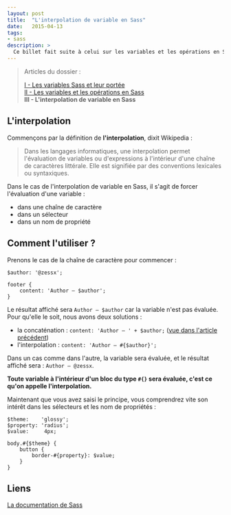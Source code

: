 ```yaml
---
layout: post
title:  "L'interpolation de variable en Sass"
date:   2015-04-13
tags: 
- sass
description: >
  Ce billet fait suite à celui sur les variables et les opérations en Sass, et présente cette fois-ci l'interpolation de variable.
---
```


> Articles du dossier :  
> 
> [I - Les variables Sass et leur portée](http://blog.smarchal.com/les-variables-sass)  
> [II - Les variables et les opérations en Sass](http://blog.smarchal.com/variables-et-operations-en-sass)  
> **III - L'interpolation de variable en Sass**

## L'interpolation 

Commençons par la définition de **l'interpolation**, dixit Wikipedia :

> Dans les langages informatiques, une interpolation permet l'évaluation de variables ou d'expressions à l'intérieur d'une chaîne de caractères littérale. Elle est signifiée par des conventions lexicales ou syntaxiques.

Dans le cas de l'interpolation de variable en Sass, il s'agit de forcer l'évaluation d'une variable :

- dans une chaîne de caractère
- dans un sélecteur
- dans un nom de propriété

## Comment l'utiliser ?

Prenons le cas de la chaîne de caractère pour commencer :

	$author: '@zessx';

	footer {
		content: 'Author — $author';
	}

Le résultat affiché sera `Author — $author` car la variable n'est pas évaluée. Pour qu'elle le soit, nous avons deux solutions :

- la concaténation : `content: 'Author — ' + $author;` ([vue dans l'article précédent](http://blog.smarchal.com/variables-et-operations-en-sass))
- l'interpolation : `content: 'Author — #{$author}';`

Dans un cas comme dans l'autre, la variable sera évaluée, et le résultat affiché sera : `Author — @zessx`.

**Toute variable à l'intérieur d'un bloc du type `#{}` sera évaluée, c'est ce qu'on appelle l'interpolation.**

Maintenant que vous avez saisi le principe, vous comprendrez vite son intérêt dans les sélecteurs et les nom de propriétés :

	$theme:    'glossy';
	$property: 'radius';
	$value:     4px;

	body.#{$theme} {
		button {
			border-#{property}: $value;
		}
	}


## Liens
[La documentation de Sass](http://sass-lang.com/documentation/file.SASS_REFERENCE.html)  